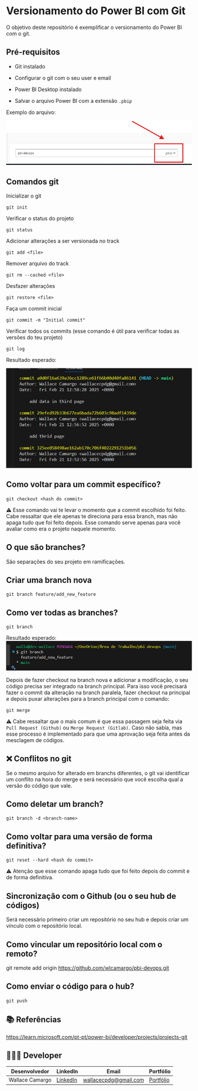 # Versionamento do Power BI com Git
O objetivo deste repositório é exemplificar o versionamento do Power BI com o git.


## Pré-requisitos
* Git instalado

* Configurar o git com o seu user e email

* Power BI Desktop instalado

* Salvar o arquivo Power BI com a extensão ```.pbip```

Exemplo do arquivo:

![image](assets/pbip.png)


## Comandos git
Inicializar o git
```
git init
```

Verificar o status do projeto
```
git status
```

Adicionar alterações a ser versionada no track
```
git add <file>
```

Remover arquivo do track
```
git rm --cached <file>
```

Desfazer alterações
```
git restore <file>
```

Faça um commit inicial
```
git commit -m "Initial commit"
```

Verificar todos os commits (esse comando é útil para verificar todas as versões do teu projeto)
```
git log
```

Resultado esperado:

![image](assets/git-log.png)


## Como voltar para um commit específico?
```
git checkout <hash do commit>
```

⚠️ Esse comando vai te levar o momento que a commit escolhido foi feito. Cabe ressaltar que ele apenas te direciona para essa branch, mas não apaga tudo que foi feito depois. Esse comando serve apenas para você avaliar como era o projeto naquele momento. 

## O que são branches?
São separações do seu projeto em ramificações.

## Criar uma branch nova
```
git branch feature/add_new_feature
```

## Como ver todas as branches?
```
git branch
```

Resultado esperado:
![image](assets/git-branch.png)


Depois de fazer checkout na branch nova e adicionar a modificação, o seu código precisa ser integrado na branch principal. Para isso você precisará fazer o commit da alteração na branch paralela, fazer checkout na principal e depois puxar alterações para a branch principal com o comando:
```
git merge 
```

⚠️ Cabe ressaltar que o mais comum é que essa passagem seja feita via ```Pull Request (Github)``` ou ```Merge Request (Gitlab)```. Caso não sabia, mas esse processo é implementado para que uma aprovação seja feita antes da mesclagem de códigos.

## ❌ Conflitos no git
Se o mesmo arquivo for alterado em branchs diferentes, o git vai identificar um conflito na hora do merge e será necessário que você escolha qual a versão do código que vale.

## Como deletar um  branch?
```
git branch -d <branch-name>
```

## Como voltar para uma versão de forma definitiva?
```
git reset --hard <hash do commit>
```

⚠️ Atenção que esse comando apaga tudo que foi feito depois do commit e de forma definitiva.

## Sincronização com o Github (ou o seu hub de códigos)
Será necessário primeiro criar um repositório no seu hub e depois criar um vínculo com o repositório local.

## Como vincular um repositório local com o remoto?
git remote add origin https://github.com/wlcamargo/pbi-devops.git

## Como enviar o código para o hub?
```
git push
```

## 📚 Referências
https://learn.microsoft.com/pt-pt/power-bi/developer/projects/projects-git

## 🧑🏼‍🚀 Developer
| Desenvolvedor      | LinkedIn                                   | Email                        | Portfólio                              |
|--------------------|--------------------------------------------|------------------------------|----------------------------------------|
| Wallace Camargo    | [LinkedIn](https://www.linkedin.com/in/wallace-camargo-35b615171/) | wallacecpdg@gmail.com        | [Portfólio](https://wlcamargo.github.io/)   |
